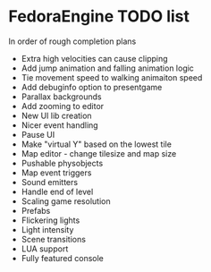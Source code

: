 # FedoraEngine TODO list  
In order of rough completion plans

- Extra high velocities can cause clipping
- Add jump animation and falling animation logic  
- Tie movement speed to walking animaiton speed  
- Add debuginfo option to presentgame  
- Parallax backgrounds  
- Add zooming to editor  
- New UI lib creation
- Nicer event handling  
- Pause UI  
- Make "virtual Y" based on the lowest tile 
- Map editor - change tilesize and map size  
- Pushable physobjects  
- Map event triggers  
- Sound emitters  
- Handle end of level  
- Scaling game resolution  
- Prefabs  
- Flickering lights  
- Light intensity  
- Scene transitions  
- LUA support  
- Fully featured console  



